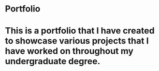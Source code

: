 # Portfolio
# This is a portfolio that I have created to showcase various projects that I have worked on throughout my undergraduate degree.
